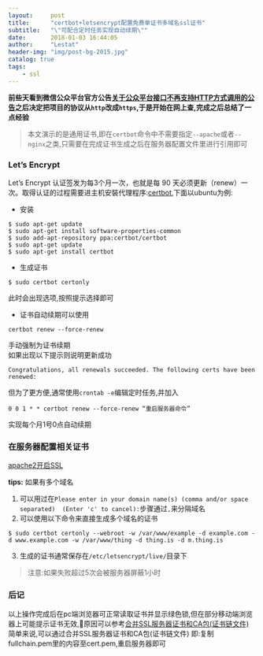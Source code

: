 ```yaml
---
layout:     post
title:      "certbot+letsencrypt配置免费单证书多域名ssl证书"
subtitle:   "\"可配合定时任务实现自动续期\""
date:       2018-01-03 16:44:05
author:     "Lestat"
header-img: "img/post-bg-2015.jpg"
catalog: true
tags:
    - ssl
---
```


**前些天看到微信公众平台官方公告[关于公众平台接口不再支持HTTP方式调用的公告](https://mp.weixin.qq.com/cgi-bin/announce?action=getannouncement&announce_id=1505983913&version=&lang=zh_CN)之后决定把项目的协议从`http`改成`https`,于是开始在网上查,完成之后总结了一点经验**  

> 本文演示的是通用证书,即在`certbot`命令中不需要指定`--apache`或者`--nginx`之类,只需要在完成证书生成之后在服务器配置文件里进行引用即可

### Let’s Encrypt
Let’s Encrypt 认证签发为每3个月一次，也就是每 90 天必须更新（renew）一次。取得认证的过程需要进主机安裝代理程序:[certbot](https://certbot.eff.org/),下面以ubuntu为例:  

* 安装
```
$ sudo apt-get update
$ sudo apt-get install software-properties-common
$ sudo add-apt-repository ppa:certbot/certbot
$ sudo apt-get update
$ sudo apt-get install certbot
```
* 生成证书

```
$ sudo certbot certonly
```

此时会出现选项,按照提示选择即可  

* 证书自动续期可以使用

```
certbot renew --force-renew
```

手动强制为证书续期  
如果出现以下提示则说明更新成功

```
Congratulations, all renewals succeeded. The following certs have been renewed:
```

但为了更方便,通常使用`crontab -e`编辑定时任务,并加入

```
0 0 1 * * certbot renew --force-renew “重启服务器命令”
```

实现每个月1号0点自动续期

### 在服务器配置相关证书
[apache2开启SSL](https://lestatmiao.github.io/2017/09/08/apache2-ssl/)

**tips:**
如果有多个域名  
1. 可以用过在`Please enter in your domain name(s) (comma and/or space separated)  (Enter 'c'
to cancel):`步骤通过`,`来分隔域名
2. 可以使用以下命令来直接生成多个域名的证书  

```
$ sudo certbot certonly --webroot -w /var/www/example -d example.com -d www.example.com -w /var/www/thing -d thing.is -d m.thing.is
```

3. 生成的证书通常保存在`/etc/letsencrypt/live/`目录下

> 注意:如果失败超过5次会被服务器屏蔽1小时

### 后记  
以上操作完成后在pc端浏览器可正常读取证书并显示绿色锁,但在部分移动端浏览器上可能提示证书无效,原因可以参考[合并SSL服务器证书和CA包(证书链文件)
](https://blog.v2ssl.com/2017/02/07/%E5%90%88%E5%B9%B6ssl%E6%9C%8D%E5%8A%A1%E5%99%A8%E8%AF%81%E4%B9%A6%E5%92%8Cca%E5%8C%85%E8%AF%81%E4%B9%A6%E9%93%BE%E6%96%87%E4%BB%B6.html)  
简单来说,可以通过合并SSL服务器证书和CA包(证书链文件)
即:复制fullchain.pem里的内容至cert.pem,重启服务器即可
